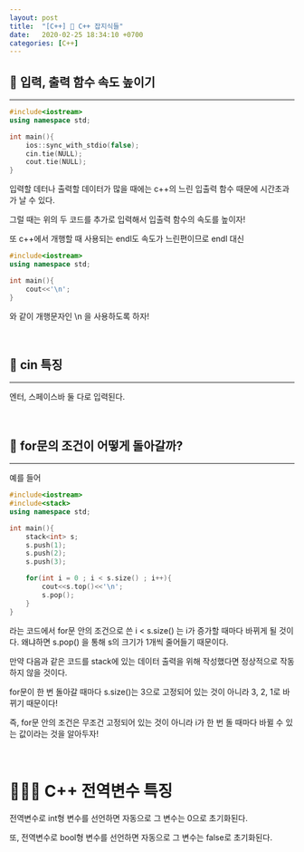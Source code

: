 ```yaml
---
layout: post
title:  "[C++] 👰 C++ 잡지식들"
date:   2020-02-25 18:34:10 +0700
categories: [C++]
---
```


## 👰 입력, 출력 함수 속도 높이기
---

~~~c++
#include<iostream>
using namespace std;

int main(){
	ios::sync_with_stdio(false);
	cin.tie(NULL);
	cout.tie(NULL);
}
~~~

입력할 데터나 출력할 데이터가 많을 때에는 c++의 느린 입출력 함수 때문에 시간초과가 날 수 있다.

그럴 때는 위의 두 코드를 추가로 입력해서 입출력 함수의 속도를 높이자!

또 c++에서 개행할 때 사용되는 endl도 속도가 느린편이므로 endl 대신

~~~c++
#include<iostream>
using namespace std;

int main(){
	cout<<'\n';
}
~~~

와 같이 개행문자인 \n 을 사용하도록 하자!

<br>

## 👰 cin 특징
---

엔터, 스페이스바 둘 다로 입력된다.

<br>

## 👰 for문의 조건이 어떻게 돌아갈까?
---

예를 들어

~~~c++
#include<iostream>
#include<stack>
using namespace std;

int main(){
	stack<int> s;
	s.push(1);
	s.push(2);
	s.push(3);

	for(int i = 0 ; i < s.size() ; i++){
		cout<<s.top()<<'\n';
		s.pop();
	}
}
~~~

라는 코드에서 for문 안의 조건으로 쓴 i < s.size() 는 i가 증가할 때마다 바뀌게 될 것이다. 왜냐하면 s.pop() 을 통해 s의 크기가 1개씩 줄어들기 때문이다.

만약 다음과 같은 코드를 stack에 있는 데이터 출력을 위해 작성했다면 정상적으로 작동하지 않을 것이다.

for문이 한 번 돌아갈 때마다 s.size()는 3으로 고정되어 있는 것이 아니라 3, 2, 1로 바뀌기 때문이다!

즉, for문 안의 조건은 무조건 고정되어 있는 것이 아니라 i가 한 번 돌 때마다 바뀔 수 있는 값이라는 것을 알아두자!

<br>

# 👨🏻‍🏫 C++ 전역변수 특징

전역변수로 int형 변수를 선언하면 자동으로 그 변수는 0으로 초기화된다.

또, 전역변수로 bool형 변수를 선언하면 자동으로 그 변수는 false로 초기화된다.

<br>